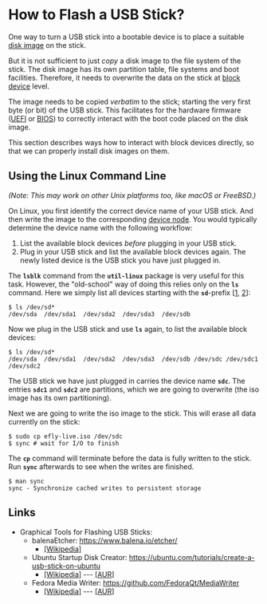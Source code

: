 # How to Flash a USB Stick?

One way to turn a USB stick into a bootable device is to place a suitable [disk image](https://en.wikipedia.org/wiki/Disk_image) on the stick.

But it is not sufficient to just *copy* a disk image to the file system of the stick. The disk image has its own partition table, file systems and boot facilities. Therefore, it needs to overwrite the data on the stick at [block device](https://unix.stackexchange.com/questions/259193/what-is-a-block-device) level.

The image needs to be copied *verbatim* to the stick; starting the very first byte (or bit) of the USB stick. This facilitates for the hardware firmware ([UEFI](https://en.wikipedia.org/wiki/Unified_Extensible_Firmware_Interface) or [BIOS](https://en.wikipedia.org/wiki/BIOS)) to correctly interact with the boot code placed on the disk image.

This section describes ways how to interact with block devices directly, so that we can properly install disk images on them.

## Using the Linux Command Line
*(Note: This may work on other Unix platforms too, like macOS or FreeBSD.)*

On Linux, you first identify the correct device name of your USB stick.
And then write the image to the corresponding [device node](https://en.wikipedia.org/wiki/Device_file).
You would typically determine the device name with the following workflow:

1) List the available block devices *before* plugging in your USB stick.
2) Plug in your USB stick and list the available block devices again. The newly listed device is the USB stick you have just plugged in.

The **`lsblk`** command from the **`util-linux`** package is very useful for this task.
However, the "old-school" way of doing this relies only on the **`ls`** command.
Here we simply list all devices starting with the **`sd`**-prefix
[[1](https://superuser.com/questions/558156/what-does-dev-sda-in-linux-mean), [2](https://man7.org/linux/man-pages/man4/sd.4.html)]:

```
$ ls /dev/sd*
/dev/sda  /dev/sda1  /dev/sda2  /dev/sda3  /dev/sdb
```

Now we plug in the USB stick and use **`ls`** again, to list the available block devices:

```
$ ls /dev/sd*
/dev/sda  /dev/sda1  /dev/sda2  /dev/sda3  /dev/sdb /dev/sdc /dev/sdc1 /dev/sdc2
```

The USB stick we have just plugged in carries the device name **`sdc`**. The entries **`sdc1`** and **`sdc2`** are partitions, which we are going to overwrite (the iso image has its own partitioning).

Next we are going to write the iso image to the stick. This will erase all data currently on the stick:

```
$ sudo cp efly-live.iso /dev/sdc
$ sync # wait for I/O to finish
```

The **`cp`** command will terminate before the data is fully written to the stick.
Run **`sync`** afterwards to see when the writes are finished.

```
$ man sync
sync - Synchronize cached writes to persistent storage
```

## Links

* Graphical Tools for Flashing USB Sticks:
  * balenaEtcher: https://www.balena.io/etcher/
     * [\[Wikipedia\]](https://en.wikipedia.org/wiki/Etcher_\(software\))
  * Ubuntu Startup Disk Creator: https://ubuntu.com/tutorials/create-a-usb-stick-on-ubuntu
     * [\[Wikipedia\]](https://en.wikipedia.org/wiki/Startup_Disk_Creator) ---
  [\[AUR\]](https://aur.archlinux.org/packages/usb-creator)
  * Fedora Media Writer: https://github.com/FedoraQt/MediaWriter
     * [\[Wikipedia\]](https://en.wikipedia.org/wiki/Fedora_Media_Writer) ---
  [\[AUR\]](https://aur.archlinux.org/packages/mediawriter)
